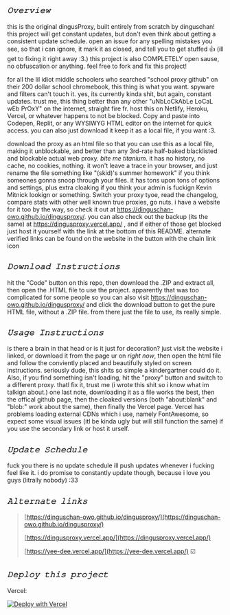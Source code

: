## ***`𝙾𝚟𝚎𝚛𝚟𝚒𝚎𝚠`***

this is the original dingusProxy, built entirely from scratch by dinguschan! this project will get constant updates, but don't even think about getting a consistent update schedule. open an issue for any spelling mistakes you see, so that i can ignore, it mark it as closed, and tell you to get stuffed 👍 (ill get to fixing it right away :3.) this project is also COMPLETELY open sause, no obfuscation or anything. feel free to fork and fix this project!

for all the lil idiot middle schoolers who searched "school proxy github" on their 200 dollar school chromebook, this thing is what you want. spyware and filters can't touch it. yes, its currently kinda shit, but again, constant updates. trust me, this thing better than any other "uNbLoCkAbLe LoCaL wEb PrOxY" on the internet, straight fire fr. host this on Netlify, Heroku, Vercel, or whatever happens to not be blocked. Copy and paste into Codepen, Replit, or any WYSIWYG HTML editor on the internet for quick access. you can also just download it keep it as a local file, if you want :3.

download the proxy as an html file so that you can use this as a local file, making it unblockable, and better than any 3rd-rate half-baked blacklisted and blockable actual web proxy. _bite me titanium_. it has no history, no cache, no cookies, nothing. it won't leave a trace in your browser, and just rename the file something like "(skid)'s summer homework" if you think someones gonna snoop through your files. it has tons upon tons of options and settings, plus extra cloaking if you think your admin is fuckign Kevin Mitnick lookign or something. Switch your proxy tyoe, read the changelog, compare stats with other well known true proxies, go nuts. i have a website for it too by the way, so check it out at https://dinguschan-owo.github.io/dingusproxy/. you can also check out the backup (its the same) at https://dingusproxy.vercel.app/ , and if either of those get blocked just host it yourself with the link at the bottom of this README. alternate verified links can be found on the website in the button with the chain link icon

## ***`‎‎‎𝙳𝚘𝚠𝚗𝚕𝚘𝚊𝚍 𝙸𝚗𝚜𝚝𝚛𝚞𝚌𝚝𝚒𝚘𝚗𝚜`***

hit the "Code" button on this repo, then download the .ZIP and extract all, then open the .HTML file to use the project. apparently that was too complicated for some people so you can  also visit https://dinguschan-owo.github.io/dingusproxy/ and click the download button to get the pure HTML file, without a .ZIP file. from there just the file to use, its really simple.

## ***`𝚄𝚜𝚊𝚐𝚎 𝙸𝚗𝚜𝚝𝚛𝚞𝚌𝚝𝚒𝚘𝚗𝚜`***

is there a brain in that head or is it just for decoration? just visit the website i linked, or download it from the page ur on _right now_, then open the html file and follow the conviently placed and beautifully styled on screen instructions. seriously dude, this shits so simple a kindergartner could do it. Also, if you find something isn't loading, hit the "proxy" button and switch to a different proxy. thatl fix it, trust me (i wrote this shit so i know what im talkign about.) one last note, downloading it as a file works the best, then the offical github page, then the cloaked versions (both "about:blank" and "blob:" work about the same), then finally the Vercel page. Vercel has problems loading external CDNs which i use, namely FontAwesome, so expect some visual issues (itl be kinda ugly but will still function the same) if you use the secondary link or host it urself.  

## ***`𝚄𝚙𝚍𝚊𝚝𝚎 𝚂𝚌𝚑𝚎𝚍𝚞𝚕𝚎`***

fuck you there is no update schedule ill push updates whenever i fucking feel like it. i do promise to constantly update though, because i love you guys (litrally nobody) :33

## ***`𝙰𝚕𝚝𝚎𝚛𝚗𝚊𝚝𝚎 𝚕𝚒𝚗𝚔𝚜`***

> [https://dinguschan-owo.github.io/dingusproxy/](https://dinguschan-owo.github.io/dingusproxy/)
> 
> [https://dingusproxy.vercel.app/](https://dingusproxy.vercel.app/)
> 
> [https://yee-dee.vercel.app/](https://yee-dee.vercel.app/)                                         ☑️

## ***`𝙳𝚎𝚙𝚕𝚘𝚢 𝚝𝚑𝚒𝚜 𝚙𝚛𝚘𝚓𝚎𝚌𝚝`***

Vercel:
 
[![Deploy with Vercel](https://vercel.com/button)](https://vercel.com/new/clone?repository-url=https%3A%2F%2Fgithub.com%2Fdinguschan-owo%2Fdingusproxy%2Ftree%2Fmain)
